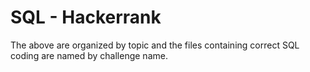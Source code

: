# SQL - Hackerrank

The above are organized by topic and the files containing correct SQL coding are named by challenge name.
